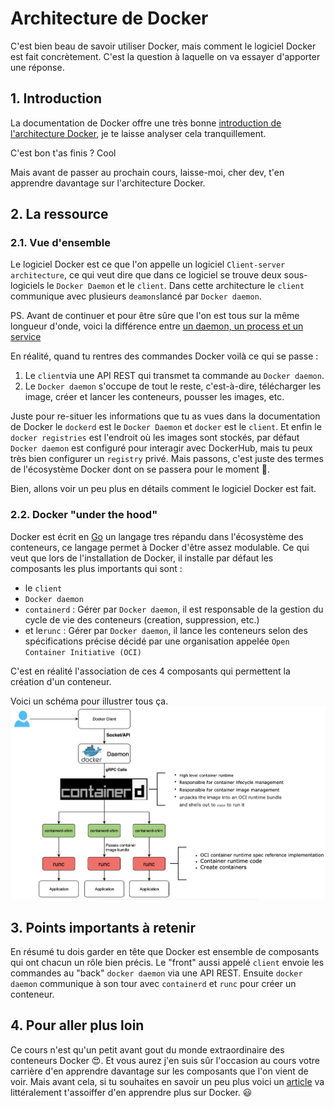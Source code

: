 # Architecture de Docker
C'est bien beau de savoir utiliser Docker, mais comment le logiciel Docker est fait concrètement.
C'est la question à laquelle on va essayer d'apporter une réponse.

## 1. Introduction
La documentation de Docker offre une très bonne [introduction de l'architecture Docker](https://docs.docker.com/get-started/overview/#docker-architecture), 
je te laisse analyser cela tranquillement.

C'est bon t'as finis ? Cool

Mais avant de passer au prochain cours,
laisse-moi, cher dev, t'en apprendre davantage sur l'architecture Docker.

## 2. La ressource
### 2.1. Vue d'ensemble
Le logiciel Docker est ce que l'on appelle un logiciel `Client-server architecture`,
ce qui veut dire que dans ce logiciel se trouve deux sous-logiciels le `Docker Daemon`
et le `client`. Dans cette architecture le `client` communique avec plusieurs `deamons`lancé par `Docker daemon`.

PS. Avant de continuer et pour être sûre que l'on est tous sur la même longueur d'onde,
voici la différence entre [un daemon, un process et un service](https://help.interfaceware.com/v6/differences-between-processes-daemons-and-services)

En réalité, quand tu rentres des commandes Docker voilà ce qui se passe :
1. Le `client`via une API REST qui transmet ta commande au `Docker daemon`. 
2. Le `Docker daemon` s'occupe de tout le reste, c'est-à-dire, télécharger les image, créer et lancer les conteneurs, pousser les images, etc. 

Juste pour re-situer les informations que tu as vues dans la documentation de Docker le `dockerd` est le `Docker Daemon` et `docker` est le `client`.
Et enfin le `docker registries` est l'endroit où les images sont stockés, par défaut `Docker daemon` est configuré pour interagir avec DockerHub, 
mais tu peux très bien configurer un `registry` privé. 
Mais passons, c'est juste des termes de l'écosystème Docker dont on se passera pour le moment 🙂.

Bien, allons voir un peu plus en détails comment le logiciel Docker est fait.


### 2.2. Docker "under the hood"
Docker est écrit en [Go](https://go.dev/) un langage tres répandu dans l'écosystème des conteneurs, 
ce langage permet à Docker d'être assez modulable. 
Ce qui veut que lors de l'installation de Docker, 
il installe par défaut les composants les plus importants qui sont :
- le `client` 
- `Docker daemon`
- `containerd` : Gérer par `Docker daemon`, il est responsable de la gestion du cycle de vie des conteneurs (creation, suppression, etc.)
- et le`runc` : Gérer par `Docker daemon`, il lance les conteneurs selon des spécifications précise décidé par une organisation appelée `Open Container Initiative (OCI)` 

C'est en réalité l'association de ces 4 composants qui permettent la création d'un conteneur.

Voici un schéma pour illustrer tous ça.
![Docker OCI](../../assets/images/docker_oci.png)


## 3. Points importants à retenir
En résumé tu dois garder en tête que Docker est ensemble de composants qui ont chacun un rôle bien précis.
Le "front" aussi appelé `client` envoie les commandes au "back" `docker daemon` via une API REST. 
Ensuite `docker daemon` communique à son tour avec `containerd` et `runc` pour créer un conteneur.

## 4. Pour aller plus loin
Ce cours n'est qu'un petit avant gout du monde extraordinaire des conteneurs Docker 😍.
Et vous aurez j'en suis sûr l'occasion au cours votre carrière d'en apprendre davantage sur les composants que l'on vient de voir.
Mais avant cela, si tu souhaites en savoir un peu plus voici 
un [article](https://www.grottedubarbu.fr/container-runtimes-c-est-quoi/) va littéralement t'assoiffer d'en apprendre plus sur Docker. :smiley:

